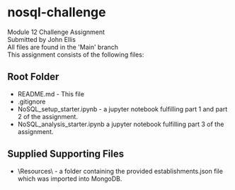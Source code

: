 # nosql-challenge
Module 12 Challenge Assignment  
Submitted by John Ellis  
All files are found in the 'Main' branch  
This assignment consists of the following files:  

## Root Folder
- README.md - This file  
- .gitignore  
- NoSQL_setup_starter.ipynb - a jupyter notebook fulfilling part 1 and part 2 of the assignment.  
- NoSQL_analysis_starter.ipynb  a jupyter notebook fulfilling part 3 of the assignment.  


## Supplied Supporting Files
- \Resources\ - a folder containing the provided establishments.json file which was imported into MongoDB.  
